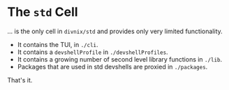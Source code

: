 # The `std` Cell

... is the only cell in `divnix/std` and provides only very limited functionality.

- It contains the TUI, in `./cli`.
- It contains a `devshellProfile` in `./devshellProfiles`.
- It contains a growing number of second level library functions in `./lib`.
- Packages that are used in std devshells are proxied in `./packages`.

That's it.
